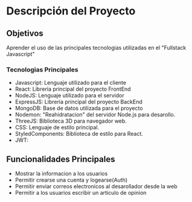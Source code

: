 # Descripción del Proyecto

## Objetivos

Aprender el uso de las principales tecnologias utilizadas en el "Fullstack Javascript"

### Tecnologias Principales

- Javascript: Lenguaje utilizado para el cliente
- React: Libreria principal del proyecto FrontEnd
- NodeJS: Lenguaje utilizado para el servidor
- ExpressJS: Libreria principal del proyecto BackEnd
- MongoDB: Base de datos utilizada para el proyecto
- Nodemon: "Reahidratacion" del servidor Node.js para desarollo.
- ThreeJS: Biblioteca 3D para navegador web.
- CSS: Lenguaje de estilo principal.
- StyledComponents: Biblioteca de estilo para React.
- JWT: 

## Funcionalidades Principales

- Mostrar la informacion a los usuarios
- Permitir crearse una cuenta y logearse(Auth)
- Permitir enviar correos electronicos al desarollador desde la web
- Permitir a los usuarios escribir un articulo de opinion


